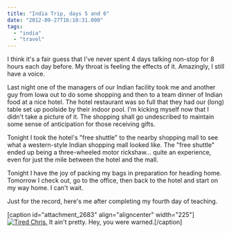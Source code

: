 ```yaml
---
title: "India Trip, days 5 and 6"
date: "2012-09-27T16:18:31.000"
tags: 
  - "india"
  - "travel"
---
```


I think it's a fair guess that I've never spent 4 days talking non-stop for 8 hours each day before. My throat is feeling the effects of it. Amazingly, I still have a voice.

Last night one of the managers of our Indian facility took me and another guy from Iowa out to do some shopping and then to a team dinner of Indian food at a nice hotel. The hotel restaurant was so full that they had our (long) table set up poolside by their indoor pool. I'm kicking myself now that I didn't take a picture of it. The shopping shall go undescribed to maintain some sense of anticipation for those receiving gifts.

Tonight I took the hotel's "free shuttle" to the nearby shopping mall to see what a western-style Indian shopping mall looked like. The "free shuttle" ended up being a three-wheeled motor rickshaw... quite an experience, even for just the mile between the hotel and the mall.

Tonight I have the joy of packing my bags in preparation for heading home. Tomorrow I check out, go to the office, then back to the hotel and start on my way home. I can't wait.

Just for the record, here's me after completing my fourth day of teaching.

\[caption id="attachment\_2683" align="aligncenter" width="225"\][![](http://chrishubbs.com/wordpress/wp-content/uploads/2012/09/CIMG1748-225x300.jpg "Tired Chris.")](http://chrishubbs.com/wordpress/wp-content/uploads/2012/09/CIMG1748.jpg) It ain't pretty. Hey, you were warned.\[/caption\]
